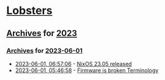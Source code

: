 # [Lobsters](../../../README.md)

## [Archives](../../index.md) for [2023](../index.md)

### [Archives](../../index.md) for [2023-06-01](index.md)

* [2023-06-01, 06:57:06](https://lobste.rs/s/rnwf7j/nixos_23_05_released) - [NixOS 23.05 released](https://nixos.org/blog/announcements.html#nixos-23.05)
* [2023-06-01, 05:46:58](https://lobste.rs/s/p9t2mx/firmware_is_broken_terminology) - [Firmware is broken Terminology](https://hacktivis.me/articles/firmware-broken-terminology)
